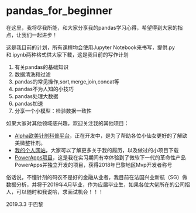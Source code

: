 # pandas_for_beginner

在这里，我将尽我所能，和大家分享我的pandas学习心得，希望得到大家的指点，让我们一起进步！

这是我目前的计划，所有课程均会使用Jupyter Notebook来书写，提供.py和.ipynb两种格式供大家下载，这是我目前的写作计划

  1. 有关pandas的基础知识
  2. 数据清洗和过滤
  3. pandas的常见操作,sort,merge,join,concat等
  4. pandas不为人知的小技巧
  5. pandas处理大数据
  6. pandas加速
  7. 分享一个小模型：检验数据一致性

如果大家对其他领域感兴趣，欢迎关注我的其他项目：
 - [Alpha欧美针剂科普平台](http://www.yaozeliang.com/platform/)，正在开发中，是为了帮助各位小仙女更好的了解欧美微整针剂。
 - [我的个人网站](http://www.yaozeliang.com/)，大家可以了解更多关于我的履历，以及做过的小项目下载
 - [PowerApps项目](http://www.yaozeliang.com/mycloud/powerapps.html)，这是我在实习期间有幸体验到了微软下一代的革命性产品PowerApps并独立开发的项目，获得2018年巴黎地区Mvp开发者称号


俗话说，不懂针剂的码农不是好的金融从业者，我目前在法国兴业新航（SG）做数据分析，并将于2019年4月毕业，作为应届毕业生，如果各位大佬所在的公司招人，可以随时和我说哈，求面试机会！！！


2019.3.3 于巴黎
